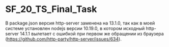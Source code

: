 # SF_20_TS_Final_Task

В package.json версия http-server заменена на 13.1.0, так как в моей системе установлен nodejs версии 10.19.0, в котором исходный http-server 14.1.1 вылетает с ошибкой при первом же обращении из браузера (https://github.com/http-party/http-server/issues/634).
